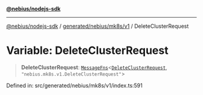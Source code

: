 [**@nebius/nodejs-sdk**](../../../../../README.md)

---

[@nebius/nodejs-sdk](../../../../../README.md) / [generated/nebius/mk8s/v1](../README.md) / DeleteClusterRequest

# Variable: DeleteClusterRequest

> **DeleteClusterRequest**: [`MessageFns`](../../../../../runtime/protos/core/interfaces/MessageFns.md)\<[`DeleteClusterRequest`](../interfaces/DeleteClusterRequest.md), `"nebius.mk8s.v1.DeleteClusterRequest"`\>

Defined in: src/generated/nebius/mk8s/v1/index.ts:591
